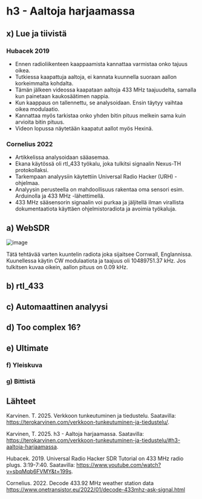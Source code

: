 # h3 - Aaltoja harjaamassa

## x) Lue ja tiivistä

### Hubacek 2019

- Ennen radioliikenteen kaappaamista kannattaa varmistaa onko tajuus oikea.
- Tutkiessa kaapattuja aaltoja, ei kannata kuunnella suoraan aallon korkeimmalta kohdalta.
- Tämän jälkeen videossa kaapataan aaltoja 433 MHz taajuudelta, samalla kun painetaan kaukosäätimen nappia.
- Kun kaappaus on tallennettu, se analysoidaan. Ensin täytyy vaihtaa oikea modulaatio.
- Kannattaa myös tarkistaa onko yhden bitin pituus melkein sama kuin arvioita bitin pituus.
- Videon lopussa näytetään kaapatut aallot myös Hexinä.

### Cornelius 2022

- Artikkelissa analysoidaan sääasemaa.
- Ekana käytössä oli rtl_433 työkalu, joka tulkitsi signaalin Nexus-TH protokollaksi.
- Tarkempaan analyysiin käytettiin Universal Radio Hacker (URH) -ohjelmaa.
- Analyysin perusteella on mahdoollisuus rakentaa oma sensori esim. Arduinolla ja 433 MHz -lähettimellä.
- 433 MHz sääsensorin signaalin voi purkaa ja jäljitellä ilman virallista dokumentaatiota käyttäen ohjelmistoradiota ja avoimia työkaluja.

## a) WebSDR

![image](https://github.com/user-attachments/assets/eb026cbe-f2a1-43e6-acdc-ec39bfb930f1)

Tätä tehtävää varten kuuntelin radiota joka sijaitsee Cornwall, Englannissa. Kuunellessa käytin CW modulaatiota ja taajuus oli 10489751.37 kHz. Jos tulkitsen kuvaa oikein, aallon pituus on 0.09 kHz. 

## b) rtl_433

## c) Automaattinen analyysi

## d) Too complex 16?

## e) Ultimate

### f) Yleiskuva

### g) Bittistä

## Lähteet

Karvinen. T. 2025. Verkkoon tunkeutuminen ja tiedustelu. Saatavilla: https://terokarvinen.com/verkkoon-tunkeutuminen-ja-tiedustelu/.

Karvinen, T. 2025. h3 - Aaltoja harjaamassa. Saatavilla: https://terokarvinen.com/verkkoon-tunkeutuminen-ja-tiedustelu/#h3-aaltoja-harjaamassa.

Hubacek. 2019. Universal Radio Hacker SDR Tutorial on 433 MHz radio plugs. 3:19-7:40. Saatavilla: https://www.youtube.com/watch?v=sbqMqb6FVMY&t=199s.

Cornelius. 2022. Decode 433.92 MHz weather station data https://www.onetransistor.eu/2022/01/decode-433mhz-ask-signal.html
